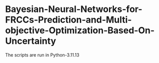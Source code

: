 # Bayesian-Neural-Networks-for-FRCCs-Prediction-and-Multi-objective-Optimization-Based-On-Uncertainty
The scripts are run in Python-3.11.13
